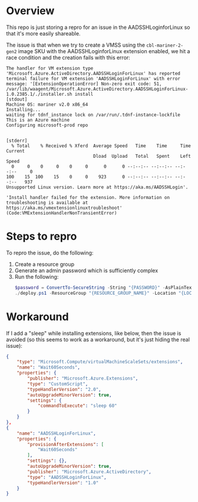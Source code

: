 # Overview
This repo is just storing a repro for an issue in the AADSSHLoginforLinux so that it's more easily shareable.

The issue is that when we try to create a VMSS using the `cbl-mariner-2-gen2` image SKU with the AADSSHLoginforLinux extension enabled, we hit a race condition and the creation fails with this error:

```
The handler for VM extension type 'Microsoft.Azure.ActiveDirectory.AADSSHLoginForLinux' has reported terminal failure for VM extension 'AADSSHLoginForLinux' with error message: '[ExtensionOperationError] Non-zero exit code: 51, /var/lib/waagent/Microsoft.Azure.ActiveDirectory.AADSSHLoginForLinux-1.0.2385.1/./installer.sh install
[stdout]
Machine OS: mariner v2.0 x86_64
Installing...
waiting for tdnf_instance lock on /var/run/.tdnf-instance-lockfile
This is an Azure machine
Configuring microsoft-prod repo


[stderr]
  % Total    % Received % Xferd  Average Speed   Time    Time     Time  Current
                                 Dload  Upload   Total   Spent    Left  Speed
  0     0    0     0    0     0      0      0 --:--:-- --:--:-- --:--:--     0
100    15  100    15    0     0    923      0 --:--:-- --:--:-- --:--:--   937
Unsupported Linux version. Learn more at https://aka.ms/AADSSHLogin'.

'Install handler failed for the extension. More information on troubleshooting is available at https://aka.ms/vmextensionlinuxtroubleshoot' (Code:VMExtensionHandlerNonTransientError)
```

# Steps to repro
To repro the issue, do the following:

1. Create a resource group
2. Generate an admin password which is sufficiently complex
3. Run the following:
    ```powershell
    $password = ConvertTo-SecureString -String "{PASSWORD}" -AsPlainText
    ./deploy.ps1 -ResourceGroup "{RESOURCE_GROUP_NAME}" -Location "{LOCATION}" -Password $password
    ```


# Workaround

If I add a "sleep" while installing extensions, like below, then the issue is avoided (so this seems to work as a workaround, but it's just hiding the real issue):

```json
{
    "type": "Microsoft.Compute/virtualMachineScaleSets/extensions",
    "name": "Wait60Seconds",
    "properties": {
        "publisher": "Microsoft.Azure.Extensions",
        "type": "CustomScript",
        "typeHandlerVersion": "2.0",
        "autoUpgradeMinorVersion": true,
        "settings": {
            "commandToExecute": "sleep 60"
        }
    }
},
{
    "name": "AADSSHLoginForLinux",
    "properties": {
        "provisionAfterExtensions": [
            "Wait60Seconds"
        ],
        "settings": {},
        "autoUpgradeMinorVersion": true,
        "publisher": "Microsoft.Azure.ActiveDirectory",
        "type": "AADSSHLoginForLinux",
        "typeHandlerVersion": "1.0"
    }
}
```

